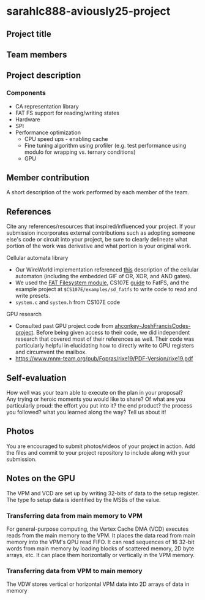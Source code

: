 # sarahlc888-aviously25-project
## Project title

## Team members

## Project description
### Components
- CA representation library
- FAT FS support for reading/writing states
- Hardware
- SPI
- Performance optimization
    - CPU speed ups - enabling cache
    - Fine tuning algorithm using profiler (e.g. test performance using modulo for wrapping vs. ternary conditions)
    - GPU
## Member contribution
A short description of the work performed by each member of the team.

## References
Cite any references/resources that inspired/influenced your project. 
If your submission incorporates external contributions such as adopting 
someone else's code or circuit into your project, be sure to clearly 
delineate what portion of the work was derivative and what portion is 
your original work.

Cellular automata library
- Our WireWorld implementation referenced [this](https://mathworld.wolfram.com/WireWorld.html) description of the cellular automaton (including the embedded GIF of OR, XOR, and AND gates).
- We used the [FAT Filesystem module](http://elm-chan.org/fsw/ff/00index_e.html), CS107E [guide](http://cs107e.github.io/guides/extras/sd_library/) to FatFS, and the example project at `$CS107E/examples/sd_fatfs` to write code to read and write presets. 
- `system.c` and `system.h` from CS107E code

GPU research
- Consulted past GPU project code from [ahconkey-JoshFrancisCodes-project](https://github.com/cs107e/ahconkey-JoshFrancisCodes-project). Before being given access to their code, we did independent research that covered most of their references as well. Their code was particularly helpful in elucidating how to directly write to GPU registers and circumvent the mailbox.
- https://www.mnm-team.org/pub/Fopras/rixe19/PDF-Version/rixe19.pdf
## Self-evaluation
How well was your team able to execute on the plan in your proposal?  
Any trying or heroic moments you would like to share? Of what are you particularly proud: the effort you put into it? the end product? 
the process you followed? what you learned along the way? Tell us about it!

## Photos
You are encouraged to submit photos/videos of your project in action. 
Add the files and commit to your project repository to include along with your submission.

## Notes on the GPU
The VPM and VCD are set up by writing 32-bits of data to the setup register. The type fo setup data is identified by the MSBs of the value.
### Transferring data from main memory to VPM

For general-purpose computing, the Vertex Cache DMA (VCD) executes reads from the main memory to the VPM. It places the data read from main memory into the VPM's QPU read FIFO. It can read sequences of 16 32-bit words from main memory by loading blocks of scattered memory, 2D byte arrays, etc. It can place them horizontally or vertically in the VPM memory.

### Transferring data from VPM to main memory 
The VDW stores vertical or horizontal VPM data into 2D arrays of data in memory